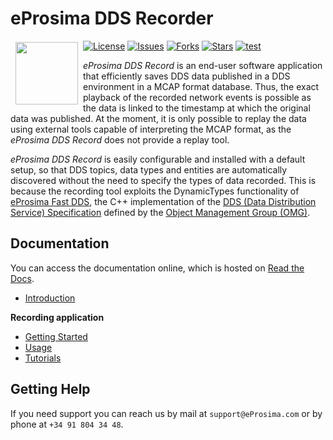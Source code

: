 # eProsima DDS Recorder

<a href="http://www.eprosima.com"><img src="https://encrypted-tbn3.gstatic.com/images?q=tbn:ANd9GcSd0PDlVz1U_7MgdTe0FRIWD0Jc9_YH-gGi0ZpLkr-qgCI6ZEoJZ5GBqQ" align="left" hspace="8" vspace="2" width="100" height="100" ></a>

[![License](https://img.shields.io/github/license/eProsima/DDS-Recorder.svg)](https://opensource.org/licenses/Apache-2.0)
[![Issues](https://img.shields.io/github/issues/eProsima/DDS-Recorder.svg)](https://github.com/eProsima/DDS-Recorder/issues)
[![Forks](https://img.shields.io/github/forks/eProsima/DDS-Recorder.svg)](https://github.com/eProsima/DDS-Recorder/network/members)
[![Stars](https://img.shields.io/github/stars/eProsima/DDS-Recorder.svg)](https://github.com/eProsima/DDS-Recorder/stargazers)
[![test](https://github.com/eProsima/DDS-Recorder/actions/workflows/test.yml/badge.svg)](https://github.com/eProsima/DDS-Recorder/actions/workflows/test.yml)

*eProsima DDS Record* is an end-user software application that efficiently saves DDS data published in a DDS environment in a MCAP format database.
Thus, the exact playback of the recorded network events is possible as the data is linked to the timestamp at which the original data was published.
At the moment, it is only possible to replay the data using external tools capable of interpreting the MCAP format, as the *eProsima DDS Record* does not provide a replay tool.

*eProsima DDS Record* is easily configurable and installed with a default setup, so that DDS topics, data types and entities are automatically discovered without the need to specify the types of data recorded.
This is because the recording tool exploits the DynamicTypes functionality of [eProsima Fast DDS](https://fast-dds.docs.eprosima.com), the C++ implementation of the [DDS (Data Distribution Service) Specification](https://www.omg.org/spec/DDS/About-DDS/) defined by the [Object Management Group (OMG)](https://www.omg.org/).


## Documentation

You can access the documentation online, which is hosted on [Read the Docs](https://dds-recorder.readthedocs.io/).

* [Introduction](https://dds-recorder.readthedocs.io/en/latest/)

**Recording application**

* [Getting Started](https://dds-recorder.readthedocs.io/en/latest/rst/recording/getting_started/getting_started.html)
* [Usage](https://dds-recorder.readthedocs.io/en/latest/rst/recording/usage/usage.html)
* [Tutorials](https://dds-recorder.readthedocs.io/en/latest/rst/recording/tutorials/tutorials.html)

## Getting Help

If you need support you can reach us by mail at `support@eProsima.com` or by phone at `+34 91 804 34 48`.
